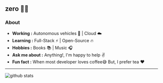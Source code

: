 ## zero 👨‍💻

### About
-  **Working :** Autonomous vehicles :iphone: | Cloud :cloud: 
-  **Learning :** Full-Stack :zap: | Open-Source :fire:	
-  **Hobbies :** Books :books: | Music :headphones:
-  **Ask me about :** Anything!, I'm happy to help :v:
-  **Fun fact :** When most developer loves coffee:sweat_smile: But, I prefer tea :heart: 

---------------------------------------------------------------------------------------------------------------------------------------------------------------------------------

![github stats](https://github-readme-stats.vercel.app/api?username=daohu527&show_icons=true)
